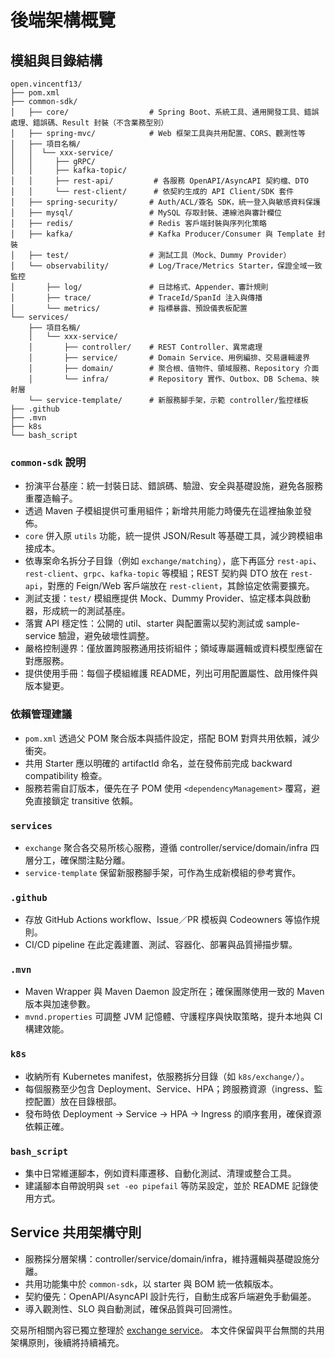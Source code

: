 # 後端架構概覽

## 模組與目錄結構
```
open.vincentf13/
├── pom.xml
├── common-sdk/
│   ├── core/                  # Spring Boot、系統工具、通用開發工具、錯誤處理、錯誤碼、Result 封裝（不含業務型別）
│   ├── spring-mvc/            # Web 框架工具與共用配置、CORS、觀測性等
│   ├── 項目名稱/
│   │  └── xxx-service/
│   │     ├── gRPC/
│   │     ├── kafka-topic/
│   │     ├── rest-api/         # 各服務 OpenAPI/AsyncAPI 契約檔、DTO
│   │     └── rest-client/      # 依契約生成的 API Client/SDK 套件
│   ├── spring-security/       # Auth/ACL/簽名 SDK，統一登入與敏感資料保護
│   ├── mysql/                 # MySQL 存取封裝、連線池與審計欄位
│   ├── redis/                 # Redis 客戶端封裝與序列化策略
│   ├── kafka/                 # Kafka Producer/Consumer 與 Template 封裝
│   ├── test/                  # 測試工具（Mock、Dummy Provider）
│   └── observability/         # Log/Trace/Metrics Starter，保證全域一致監控
│       ├── log/               # 日誌格式、Appender、審計規則
│       ├── trace/             # TraceId/SpanId 注入與傳播
│       └── metrics/           # 指標暴露、預設儀表板配置
└── services/
    ├── 項目名稱/
    │   └── xxx-service/
    │       ├── controller/    # REST Controller、異常處理
    │       ├── service/       # Domain Service、用例編排、交易邏輯邊界
    │       ├── domain/        # 聚合根、值物件、領域服務、Repository 介面
    │       └── infra/         # Repository 實作、Outbox、DB Schema、映射層
    └── service-template/      # 新服務腳手架，示範 controller/監控樣板
├── .github
├── .mvn
├── k8s
└── bash_script
```

### `common-sdk` 說明
- 扮演平台基座：統一封裝日誌、錯誤碼、驗證、安全與基礎設施，避免各服務重覆造輪子。
- 透過 Maven 子模組提供可重用組件；新增共用能力時優先在這裡抽象並發佈。
- `core` 併入原 `utils` 功能，統一提供 JSON/Result 等基礎工具，減少跨模組串接成本。
- 依專案命名拆分子目錄（例如 `exchange/matching`），底下再區分 `rest-api`、`rest-client`、`grpc`、`kafka-topic` 等模組；REST 契約與 DTO 放在 `rest-api`，對應的 Feign/Web 客戶端放在 `rest-client`，其餘協定依需要擴充。
- 測試支援：`test/` 模組應提供 Mock、Dummy Provider、協定樣本與啟動器，形成統一的測試基座。
- 落實 API 穩定性：公開的 util、starter 與配置需以契約測試或 sample-service 驗證，避免破壞性調整。
- 嚴格控制邊界：僅放置跨服務通用技術組件；領域專屬邏輯或資料模型應留在對應服務。
- 提供使用手冊：每個子模組維護 README，列出可用配置屬性、啟用條件與版本變更。

### 依賴管理建議
- `pom.xml` 透過父 POM 聚合版本與插件設定，搭配 BOM 對齊共用依賴，減少衝突。
- 共用 Starter 應以明確的 artifactId 命名，並在發佈前完成 backward compatibility 檢查。
- 服務若需自訂版本，優先在子 POM 使用 `<dependencyManagement>` 覆寫，避免直接鎖定 transitive 依賴。

### `services`
- `exchange` 聚合各交易所核心服務，遵循 controller/service/domain/infra 四層分工，確保關注點分離。
- `service-template` 保留新服務腳手架，可作為生成新模組的參考實作。

### `.github`
- 存放 GitHub Actions workflow、Issue／PR 模板與 Codeowners 等協作規則。
- CI/CD pipeline 在此定義建置、測試、容器化、部署與品質掃描步驟。

### `.mvn`
- Maven Wrapper 與 Maven Daemon 設定所在；確保團隊使用一致的 Maven 版本與加速參數。
- `mvnd.properties` 可調整 JVM 記憶體、守護程序與快取策略，提升本地與 CI 構建效能。

### `k8s`
- 收納所有 Kubernetes manifest，依服務拆分目錄（如 `k8s/exchange/`）。
- 每個服務至少包含 Deployment、Service、HPA；跨服務資源（ingress、監控配置）放在目錄根部。
- 發布時依 Deployment → Service → HPA → Ingress 的順序套用，確保資源依賴正確。

### `bash_script`
- 集中日常維運腳本，例如資料庫遷移、自動化測試、清理或整合工具。
- 建議腳本自帶說明與 `set -eo pipefail` 等防呆設定，並於 README 記錄使用方式。

## Service 共用架構守則
- 服務採分層架構：controller/service/domain/infra，維持邏輯與基礎設施分離。
- 共用功能集中於 `common-sdk`，以 starter 與 BOM 統一依賴版本。
- 契約優先：OpenAPI/AsyncAPI 設計先行，自動生成客戶端避免手動偏差。
- 導入觀測性、SLO 與自動測試，確保品質與可回溯性。

交易所相關內容已獨立整理於 [exchange service](exchange.md)。
本文件保留與平台無關的共用架構原則，後續將持續補充。
